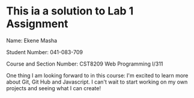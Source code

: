 # This ia a solution to Lab 1 Assignment 

Name: Ekene Masha

Student Number: 041-083-709

Course and Section Number: CST8209 Web Programming I/311

One thing I am looking forward to in this course: I'm excited to learn more about Git, Git Hub and Javascript. I can't wait to start working on my own projects and seeing what I can create!
